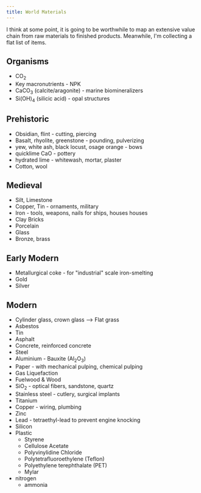 ```yaml
---
title: World Materials
---
```


I think at some point, it is going to be worthwhile to map an extensive value chain from raw materials to finished products. Meanwhile, I'm collecting a flat list of items.

## Organisms

- CO$_2$
- Key macronutrients - NPK
- CaCO$_3$ (calcite/aragonite) - marine biomineralizers
- Si(OH)$_4$ (silicic acid) - opal structures

## Prehistoric

- Obsidian, flint - cutting, piercing
- Basalt, rhyolite, greenstone - pounding, pulverizing
- yew, white ash, black locust, osage orange - bows
- quicklime CaO - pottery
- hydrated lime - whitewash, mortar, plaster
- Cotton, wool

## Medieval

- Silt, Limestone
- Copper, Tin - ornaments, military
- Iron - tools, weapons, nails for ships, houses houses
- Clay Bricks
- Porcelain
- Glass
- Bronze, brass

## Early Modern

- Metallurgical coke - for "industrial" scale iron-smelting
- Gold
- Silver

## Modern
- Cylinder glass, crown glass --> Flat grass
- Asbestos
- Tin
- Asphalt
- Concrete, reinforced concrete
- Steel
- Aluminium - Bauxite (Al$_2$O$_3$)
- Paper - with mechanical pulping, chemical pulping
- Gas Liquefaction
- Fuelwood & Wood
- SiO$_2$ - optical fibers, sandstone, quartz
- Stainless steel - cutlery, surgical implants
- Titanium
- Copper - wiring, plumbing
- Zinc
- Lead - tetraethyl-lead to prevent engine knocking
- Silicon
- Plastic
  - Styrene
  - Cellulose Acetate
  - Polyvinylidine Chloride
  - Polytetrafluoroethylene (Teflon)
  - Polyethylene terephthalate (PET)
  - Mylar
- nitrogen
  - ammonia